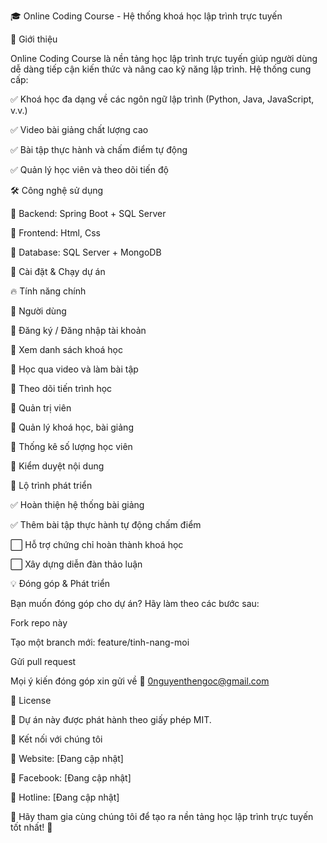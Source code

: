 🎓 Online Coding Course - Hệ thống khoá học lập trình trực tuyến

📌 Giới thiệu

Online Coding Course là nền tảng học lập trình trực tuyến giúp người dùng dễ dàng tiếp cận kiến thức và nâng cao kỹ năng lập trình. Hệ thống cung cấp:

✅ Khoá học đa dạng về các ngôn ngữ lập trình (Python, Java, JavaScript, v.v.)

✅ Video bài giảng chất lượng cao

✅ Bài tập thực hành và chấm điểm tự động

✅ Quản lý học viên và theo dõi tiến độ

🛠 Công nghệ sử dụng

🔹 Backend: Spring Boot + SQL Server

🔹 Frontend: Html, Css

🔹 Database: SQL Server + MongoDB

🚀 Cài đặt & Chạy dự án

 
🔥 Tính năng chính

📌 Người dùng

🔹 Đăng ký / Đăng nhập tài khoản

🔹 Xem danh sách khoá học

🔹 Học qua video và làm bài tập

🔹 Theo dõi tiến trình học

📌 Quản trị viên

🔹 Quản lý khoá học, bài giảng

🔹 Thống kê số lượng học viên

🔹 Kiểm duyệt nội dung

🎯 Lộ trình phát triển

✅ Hoàn thiện hệ thống bài giảng

✅ Thêm bài tập thực hành tự động chấm điểm

⬜ Hỗ trợ chứng chỉ hoàn thành khoá học

⬜ Xây dựng diễn đàn thảo luận

💡 Đóng góp & Phát triển

Bạn muốn đóng góp cho dự án? Hãy làm theo các bước sau:

Fork repo này

Tạo một branch mới: feature/tinh-nang-moi

Gửi pull request

Mọi ý kiến đóng góp xin gửi về 📧 0nguyenthengoc@gmail.com

📄 License

📌 Dự án này được phát hành theo giấy phép MIT.

🎉 Kết nối với chúng tôi

📌 Website: [Đang cập nhật]

📌 Facebook: [Đang cập nhật]

📌 Hotline: [Đang cập nhật]

🚀 Hãy tham gia cùng chúng tôi để tạo ra nền tảng học lập trình trực tuyến tốt nhất! 🚀
